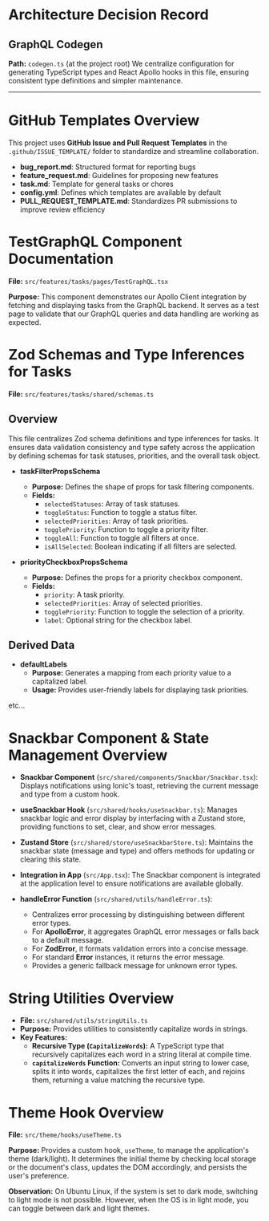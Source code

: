 # Architecture Decision Record

## GraphQL Codegen
**Path:** `codegen.ts` (at the project root)
We centralize configuration for generating TypeScript types and React Apollo hooks in this file, ensuring consistent type definitions and simpler maintenance.

---

# GitHub Templates Overview

This project uses **GitHub Issue and Pull Request Templates** in the `.github/ISSUE_TEMPLATE/` folder to standardize and streamline collaboration.

- **bug_report.md**: Structured format for reporting bugs
- **feature_request.md**: Guidelines for proposing new features
- **task.md**: Template for general tasks or chores
- **config.yml**: Defines which templates are available by default
- **PULL_REQUEST_TEMPLATE.md**: Standardizes PR submissions to improve review efficiency


# TestGraphQL Component Documentation

**File:** `src/features/tasks/pages/TestGraphQL.tsx`

**Purpose:**
This component demonstrates our Apollo Client integration by fetching and displaying tasks from the GraphQL backend. It serves as a test page to validate that our GraphQL queries and data handling are working as expected.


# Zod Schemas and Type Inferences for Tasks

**File:** `src/features/tasks/shared/schemas.ts`

## Overview
This file centralizes Zod schema definitions and type inferences for tasks. It ensures data validation consistency and type safety across the application by defining schemas for task statuses, priorities, and the overall task object.


- **taskFilterPropsSchema**
  - **Purpose:** Defines the shape of props for task filtering components.
  - **Fields:**
    - `selectedStatuses`: Array of task statuses.
    - `toggleStatus`: Function to toggle a status filter.
    - `selectedPriorities`: Array of task priorities.
    - `togglePriority`: Function to toggle a priority filter.
    - `toggleAll`: Function to toggle all filters at once.
    - `isAllSelected`: Boolean indicating if all filters are selected.

- **priorityCheckboxPropsSchema**
  - **Purpose:** Defines the props for a priority checkbox component.
  - **Fields:**
    - `priority`: A task priority.
    - `selectedPriorities`: Array of selected priorities.
    - `togglePriority`: Function to toggle the selection of a priority.
    - `label`: Optional string for the checkbox label.

## Derived Data

- **defaultLabels**
  - **Purpose:** Generates a mapping from each priority value to a capitalized label.
  - **Usage:** Provides user-friendly labels for displaying task priorities.

etc...


# Snackbar Component & State Management Overview

- **Snackbar Component** (`src/shared/components/Snackbar/Snackbar.tsx`):
  Displays notifications using Ionic's toast, retrieving the current message and type from a custom hook.

- **useSnackbar Hook** (`src/shared/hooks/useSnackbar.ts`):
  Manages snackbar logic and error display by interfacing with a Zustand store, providing functions to set, clear, and show error messages.

- **Zustand Store** (`src/shared/store/useSnackbarStore.ts`):
  Maintains the snackbar state (message and type) and offers methods for updating or clearing this state.

- **Integration in App** (`src/App.tsx`):
  The Snackbar component is integrated at the application level to ensure notifications are available globally.

- **handleError Function** (`src/shared/utils/handleError.ts`):
  - Centralizes error processing by distinguishing between different error types.
  - For **ApolloError**, it aggregates GraphQL error messages or falls back to a default message.
  - For **ZodError**, it formats validation errors into a concise message.
  - For standard **Error** instances, it returns the error message.
  - Provides a generic fallback message for unknown error types.


# String Utilities Overview

- **File:** `src/shared/utils/stringUtils.ts`
- **Purpose:** Provides utilities to consistently capitalize words in strings.
- **Key Features:**
  - **Recursive Type (`CapitalizeWords`):** A TypeScript type that recursively capitalizes each word in a string literal at compile time.
  - **`capitalizeWords` Function:** Converts an input string to lower case, splits it into words, capitalizes the first letter of each, and rejoins them, returning a value matching the recursive type.


# Theme Hook Overview

**File:** `src/theme/hooks/useTheme.ts`

**Purpose:**
Provides a custom hook, `useTheme`, to manage the application's theme (dark/light). It determines the initial theme by checking local storage or the document's class, updates the DOM accordingly, and persists the user's preference.

**Observation:**
On Ubuntu Linux, if the system is set to dark mode, switching to light mode is not possible. However, when the OS is in light mode, you can toggle between dark and light themes.


